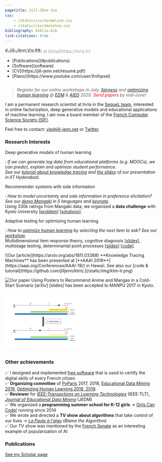 ```yaml
---
pagetitle: Jill-Jênn Vie
css:
    - /static/css/normalize.css
    - /static/css/skeleton.css
bibliography: biblio.bib
link-citations: true
---
```

<div class="container">
<div style="display: flex; flex-flow: row wrap;">
<div>
# Jill-Jênn Vie
## <span style="color: #999; margin-top: -1em; display: block">Research Scientist at [Inria](https://inria.fr)</span>
</div>
<nav><ul>
<li>[Publications](#publications)</li>
<li>[Software](software)</li>
<li>[CV](https://jill-jenn.net/résumé.pdf)</li>
<li>[Piano](https://www.youtube.com/user/Xnihpsel)</li>
</ul></nav>
</div>

> *Register for our online workshops in July: [fairness](https://fatedm.inria.fr/) and [optimizing human learning](https://humanlearn.io) @ [EDM](http://educationaldatamining.org/edm2020/) & [AIED](https://aied2020.nees.com.br/#/) 2020. <span style="color:red">Send papers</span> by mid-June!*

I am a permanent research scientist at Inria in the [SequeL team](https://team.inria.fr/sequel/), interested in online factorization, deep generative models and educational applications of machine learning. I am now a board member of the [French Computer Science Society (SIF)](https://www.societe-informatique-de-france.fr/).

Feel free to contact: [vie@jill-jenn.net](mailto:vie@jill-jenn.net) or [Twitter](https://twitter.com/intent/follow?screen_name=jjvie).


### Research Interests

Deep generative models of human learning

:   *If we can generate log data from educational platforms (e.g. MOOCs), we can predict, explain and optimize student performance.  
See our [tutorial about knowledge tracing](https://github.com/jilljenn/ktm) and [the slides](http://jiji.cat/bigdata/iith-jjv.pdf) of our presentation in IIT Hyderabad.*

Recommender systems with side information

:   *How to model uncertainty and side information in preference elicitation? See our [demo Mangaki](https://mangaki.fr) in 5 languages and [keynote](http://research.mangaki.fr/2018/07/15/ai-for-manga-and-anime/)*.  
Using 330k ratings from Mangaki data, we organized a **data challenge** with Kyoto University [[problem]](http://research.mangaki.fr/2017/07/18/mangaki-data-challenge-en/) [[solutions]](http://research.mangaki.fr/2017/10/08/mangaki-data-challenge-winners-en/).

Adaptive testing for optimizing human learning

:   *How to [optimize human learning](https://humanlearn.io) by selecting the next item to ask? See our [workshop](https://humanlearn.io).*  
Multidimensional item response theory, cognitive diagnosis [[slides]](http://jill-jenn.net/_static/slides/genma-bsi.pdf), multistage testing, determinantal point processes [[slides]](http://jill-jenn.net/_static/slides/iacat2017.pdf) [[code]](https://github.com/jilljenn/qna).

<div style="display: flex; flex-flow: row wrap;">
![Our [article](https://arxiv.org/abs/1811.03388) **Knowledge Tracing Machines** has been presented at [**AAAI 2019**](https://aaai.org/Conferences/AAAI-19/) in Hawaii. See also our [code & tutorial](https://github.com/jilljenn/ktm).](/static/img/ktm-lr.png)

![Our [paper](https://arxiv.org/abs/1709.01584) **Using Posters to Recommend Anime and Mangas in a Cold-Start Scenario** [[arXiv]](https://arxiv.org/abs/1709.01584) [[slides]](http://jill-jenn.net/slides/manpu2017.pdf) has been accepted to [**MANPU 2017**](http://manpu2017.imlab.jp) in Kyoto.](/static/img/balse.png)

![We received the **Best Paper Award** at [**EDM 2019**](http://educationaldatamining.org/edm2019/) for our [learning/forgetting student model **DAS3H**](https://arxiv.org/abs/1905.06873) [@Choffin2019].](/static/img/tw.png)
</div>


### Other achievements

✅ I designed and implemented [free software](https://github.com/1024pix/pix) that is used to certify the digital skills of every French citizen  
✅ **Organizing committee** of [PyParis](http://pyparis.org) 2017, 2018, [Educational Data Mining 2019](http://educationaldatamining.org/edm2019/), [Optimizing Human Learning 2018, 2019](https://humanlearn.io).  
✅ **Reviewer** for [*IEEE-Transactions on Learning Technologies*](https://ieeexplore.ieee.org/xpl/RecentIssue.jsp?punumber=4620076) (IEEE-TLT), [*Journal of Educational Data Mining*](https://jedm.educationaldatamining.org) (JEDM)  
✅ We organized a **programming summer school for K-12 girls** → [Girls Can Code!](https://gcc.prologin.org) running since 2014  
✅ We wrote and directed a **TV show about algorithms** that take control of our lives → [*La Faute à l'algo*](http://fautealgo.fr) (*Blame the Algorithm*)  
✅ Our TV show was mentioned by the [French Senate](http://www.senat.fr/rap/r16-464-1/r16-464-118.html#toc334) as an interesting example of popularization of AI


### Publications

[See my Scholar page](https://scholar.google.com/citations?hl=en&user=7oCGHIMAAAAJ)
